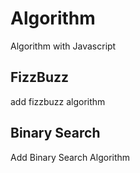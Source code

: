 # Algorithm
Algorithm with Javascript

## FizzBuzz
add fizzbuzz algorithm

## Binary Search
Add Binary Search Algorithm
